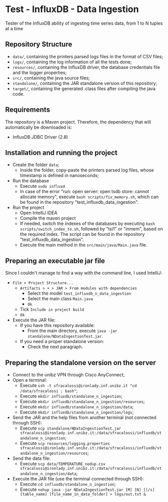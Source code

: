 # Test - InfluxDB - Data Ingestion

Tester of the InfluxDB ability of ingesting time series data, from 1 to N tuples at a time

## Repository Structure
-   `data/`, containing the printers parsed logs files in the format of CSV files;
-   `logs/`, containing the log information of all the tests done;
-   `resources/`, containing the InfluxDB driver, the database credentials file and the logger properties;
-   `src/`, containing the java source files;
-   `standalone/`, containing the JAR standalone version of this repository;
-   `target/`, containing the generated .class files after compiling the java code.

## Requirements
The repository is a Maven project. Therefore, the dependency that will automatically be downloaded is:
-   InfluxDB JDBC Driver (2.8)

## Installation and running the project
-   Create the folder `data`;
    -   Inside the folder, copy-paste the printers parsed log files, whose timestamp is defined in nanoseconds;
-   Run the database
    -   Execute `sudo influxd`
    -   In case of the error "run: open server: open tsdb store: cannot allocate memory", execute `bash scripts/fix_memory.sh`, which can be found in the repository "test_influxdb_data_ingestion".
-   Run the project
    -   Open IntelliJ IDEA
    -   Compile the maven project
    -   If needed, switch the indexes of the databases by executing `bash scripts/switch_index_to.sh`, followed by "tsi1" or "inmem", based on the required index. The script can be found in the repository "test_influxdb_data_ingestion".
    -   Execute the main method in the `src/main/java/Main.java` file.


## Preparing an executable jar file
Since I couldn't manage to find a way with the command line, I used IntelliJ:
-   `File > Project Structure... `
    -   `Artifacts > + > JAR > From modules with dependencies`
        -   Select the model `test_influxdb_n_data_ingestion`
        -   Select the main class `Main.java`
        -   `Ok`
    -   Tick `Include in project build`
    -   `Ok`
-   Execute the JAR file:
    -   If you have this repository available:
        -   From the main directory, execute `java -jar standalone/NDataIngestionTest.jar`.
    -   If you need a proper standalone version:
        -   Check the next paragraph.

## Preparing the standalone version on the server
-   Connect to the unibz VPN through Cisco AnyConnect;
-   Open a terminal:
    -   Execute `ssh -t sfracalossi@ironlady.inf.unibz.it "cd /data/sfracalossi ; bash"`;
    -   Execute `mkdir influxdb/standalone_n_ingestion`;
    -   Execute `mkdir influxdb/standalone_n_ingestion/resources`;
    -   Execute `mkdir influxdb/standalone_n_ingestion/data`;
    -   Execute `mkdir influxdb/standalone_n_ingestion/logs`;
-   Send the JAR and the help files from another terminal (not connected through SSH):
    -   Execute `scp standalone/NDataIngestionTest.jar sfracalossi@ironlady.inf.unibz.it:/data/sfracalossi/influxdb/standalone_n_ingestion`;
    -   Execute `scp resources/logging.properties sfracalossi@ironlady.inf.unibz.it:/data/sfracalossi/influxdb/standalone_n_ingestion/resources`;
-   Send the data file:
    -   Execute `scp data/TEMPERATURE_nodup.csv sfracalossi@ironlady.inf.unibz.it:/data/sfracalossi/influxdb/standalone_n_ingestion/data`;
-   Execute the JAR file (use the terminal connected through SSH):
    -   Execute `cd influxdb/standalone_n_ingestion`;
    -   Execute `nohup java -jar NDataIngestionTest.jar [M] [N] [l/s] [table_name] [file_name_in_data_folder] > logs/out.txt &`
